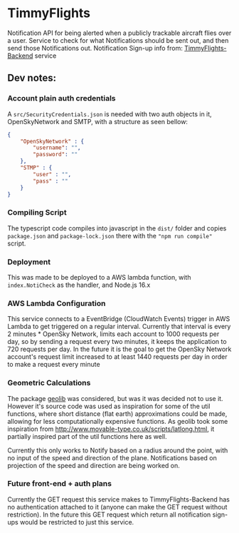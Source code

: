 # TimmyFlights
Notification API for being alerted when a publicly trackable aircraft flies over a user.
Service to check for what Notifications should be sent out, and then send those Notifications out.
Notification Sign-up info from: [TimmyFlights-Backend](https://github.com/tim-stephenson/TimmyFlights-Backend) service


## Dev notes:

### Account plain auth credentials
A `src/SecurityCredentials.json` is needed with two auth objects in it, OpenSkyNetwork and SMTP, with a structure as seen bellow:
```json
{
	"OpenSkyNetwork" : {
		"username": "",
		"password": ""
	},
	"STMP" : {
		"user" : "",
		"pass" : ""
	}
}
```


### Compiling Script
The typescript code compiles into javascript in the `dist/` folder and copies `package.json` and `package-lock.json` there with the `"npm run compile"` script. 

### Deployment
This was made to be deployed to a AWS lambda function, with `index.NotiCheck` as the handler, and Node.js 16.x

### AWS Lambda Configuration
This service connects to a EventBridge (CloudWatch Events) trigger in AWS Lambda to get triggered on a regular interval. Currently that interval is every 2 minutes
    * OpenSky Network, limits each account to 1000 requests per day, so by sending a request every two minutes, it keeps the application to 720 requests per day. In the future it is the goal to get the OpenSky Network account's request limit increased to at least 1440 requests per day in order to make a request every minute

### Geometric Calculations
The package [geolib](https://www.npmjs.com/package/geolib) was considered, but was it was decided not to use it. However it's source code was used as inspiration for some of the util functions, where short distance (flat earth) approximations could be made, allowing for less computationally expensive functions. As geolib took some inspiration from http://www.movable-type.co.uk/scripts/latlong.html, it partially inspired part of the util functions here as well.

Currently this only works to Notify based on a radius around the point, with no input of the speed and direction of the plane. Notifications based on projection of the speed and direction are being worked on.

### Future front-end + auth plans
Currently the GET request this service makes to TimmyFlights-Backend has no authentication attached to it (anyone can make the GET request without restriction). In the future this GET request which return all notification sign-ups would be restricted to just this service.